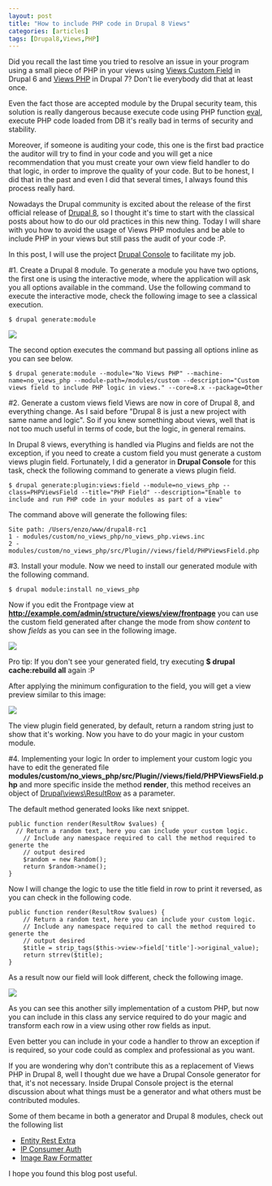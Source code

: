 ```yaml
---
layout: post
title: "How to include PHP code in Drupal 8 Views"
categories: [articles]
tags: [Drupal8,Views,PHP]
---
```

Did you recall the last time you tried to resolve an issue in your program using a small piece of PHP in your views using [Views Custom Field](https://www.drupal.org/project/views_customfield) in Drupal 6 and  [Views PHP](https://www.drupal.org/project/views_php) in Drupal 7? Don't lie everybody did that at least once.

Even the fact those are accepted module by the Drupal security team, this solution is really dangerous because execute code using PHP function [eval](http://php.net/manual/es/function.eval.php), execute PHP code loaded from DB it's really bad in terms of security and stability.
 
Moreover, if someone is auditing your code, this one is the first bad practice the auditor will try to find in your code and you will get a nice recommendation that you must create your own view field handler to do that logic, in order to improve the quality of your code. But to be honest, I did that in the past and even I did that several times, I always found this process really hard.

Nowadays the Drupal community is excited about the release of the first official release of [Drupal 8](https://www.drupal.org/news/drupal-8.0.0-released), so I thought it's time to start with the classical posts about how to do our old practices in this new thing. Today I will share with you how to avoid the usage of Views PHP modules and be able to include PHP in your views but still pass the audit of your code :P.

In this post, I will use the project [Drupal Console](http://drupalconsole.com) to facilitate my job.

#1. Create a Drupal 8 module.
To generate a module you have two options, the first one is using the interactive mode, where the application will ask you all options available in the command. Use the following command to execute the interactive mode, check the following image to see a classical execution.

```
$ drupal generate:module
```

<img src="{{ site.url }}/assets/img/console_generate_module.png"/>

The second option executes the command but passing all options inline as you can see below.

```
$ drupal generate:module --module="No Views PHP" --machine-name=no_views_php --module-path=/modules/custom --description="Custom views field to include PHP logic in views." --core=8.x --package=Other
```

#2. Generate a custom views field
Views are now in core of Drupal 8, and everything change. As I said before "Drupal 8 is just a new project with same name and logic". So if you knew something about views, well that is not too much useful in terms of code, but the logic, in general remains.

In Drupal 8 views, everything is handled via Plugins and fields are not the exception, if you need to create a custom field you must generate a custom views plugin field. Fortunately, I did a generator in **Drupal Console** for this task, check the following command to generate a views plugin field.

```
$ drupal generate:plugin:views:field --module=no_views_php --class=PHPViewsField --title="PHP Field" --description="Enable to include and run PHP code in your modules as part of a view"
```

The command above will generate the following files:

```
Site path: /Users/enzo/www/drupal8-rc1
1 - modules/custom/no_views_php/no_views_php.views.inc
2 - modules/custom/no_views_php/src/Plugin//views/field/PHPViewsField.php
```

#3. Install your module.
Now we need to install our generated module with the following command.

```
$ drupal module:install no_views_php
```

Now if you edit the Frontpage view at **http://example.com/admin/structure/views/view/frontpage** you can use the custom field generated after change the mode from show *content* to show *fields* as you can see in the following image.

<img src="{{ site.url }}/assets/img/views_custom_plugin.png"/>

Pro tip: If you don't see your generated field, try executing **$ drupal cache:rebuild all** again :P

After applying the minimum configuration to the field, you will get a view preview similar to this image:

<img src="{{ site.url }}/assets/img/view_frontpage_preview.png"/>

The view plugin field generated, by default, return a random string just to show that it's working. Now you have to do your magic in your custom module.

#4. Implementing your logic
In order to implement your custom logic you have to edit the generated file **modules/custom/no_views_php/src/Plugin//views/field/PHPViewsField.php** and more specific inside the method **render**, this method receives an object of [Drupal\views\ResultRow](https://api.drupal.org/api/drupal/core!modules!views!src!ResultRow.php/class/ResultRow/8) as a parameter.
 
The default method generated looks like next snippet.
 
```
public function render(ResultRow $values) {
  // Return a random text, here you can include your custom logic.
    // Include any namespace required to call the method required to generte the
    // output desired
    $random = new Random();
    return $random->name();
}
```
 
Now I will change the logic to use the title field in row to print it reversed, as you can check in the following code.
 
```
public function render(ResultRow $values) {
    // Return a random text, here you can include your custom logic.
    // Include any namespace required to call the method required to generte the
    // output desired
    $title = strip_tags($this->view->field['title']->original_value);
    return strrev($title);
}
```

As a result now our field will look different, check the following image.

<img src="{{ site.url }}/assets/img/view_frontpage_preview2.png"/>

As you can see this another silly implementation of a custom PHP, but now you can include in this class any service required to do your magic and transform each row in a view using other row fields as input.

Even better you can include in your code a handler to throw an exception if is required, so your code could as complex and professional as you want.

If you are wondering why don't contribute this as a replacement of Views PHP in Drupal 8, well I thought due we have a Drupal Console generator for that, it's not necessary. Inside Drupal Console project is the eternal discussion about what things must be a generator and what others must be contributed modules.
 
Some of them became in both a generator and Drupal 8 modules, check out the following list
 
 - [Entity Rest Extra](https://www.drupal.org/project/entity_rest_extra)
 - [IP Consumer Auth](https://www.drupal.org/project/ip_consumer_auth)
 - [Image Raw Formatter](https://www.drupal.org/project/image_raw_formatter)

I hope you found this blog post useful.
